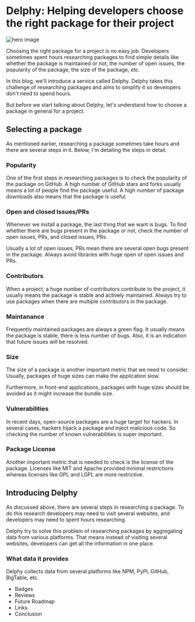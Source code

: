 # Delphy: Helping developers choose the right package for their project

![hero image](https://ik.imagekit.io/delphy/yes_gJudYscdn.jpg?ik-sdk-version=javascript-1.4.3&updatedAt=1650046214039)

Choosing the right package for a project is no easy job. Developers sometimes spent hours researching packages to find simple details like whether the package is maintained or not, the number of open issues, the popularity of the package, the size of the package, etc.

In this blog, we'll introduce a service called Delphy. Delphy takes this challenge of researching packages and aims to simplify it so developers don't need to spend hours.

But before we start talking about Delphy, let's understand how to choose a package in general for a project.

## Selecting a package
As mentioned earlier, researching a package sometimes take hours and there are several steps in it. Below, I'm detailing the steps in detail.

### Popularity
One of the first steps in researching packages is to check the popularity of the package on GitHub. A high number of GitHub stars and forks usually means a lot of people find the package useful. A high number of package downloads also means that the package is useful. 

### Open and closed Issues/PRs
Whenever we install a package, the last thing that we want is bugs. To find whether there are bugs present in the package or not, check the number of open issues, PRs, and closed issues, PRs.

Usually a lot of open issues, PRs mean there are several open bugs present in the package. Always avoid libraries with huge open of open issues and PRs.

### Contributors
When a project, a huge number of contributors contribute to the project, it usually means the package is stable and actively maintained. Always try to use packages when there are multiple contributors in the package.

### Maintanance
Frequently maintained packages are always a green flag. It usually means the package is stable, there is less number of bugs. Also, it is an indication that future issues will be resolved.

### Size
The size of a package is another important metric that we need to consider. Usually, packages of huge sizes can make the application slow. 

Furthermore, in front-end applications, packages with huge sizes should be avoided as it might increase the bundle size.

### Vulnerabilities
In recent days, open-source packages are a huge target for hackers. In several cases, hackers hijack a package and inject malicious code. So checking the number of known vulnerabilities is super important.

### Package License
Another important metric that is needed to check is the license of the package. Licenses like MIT and Apache provided minimal restrictions whereas licenses like GPL and LGPL are more restrictive.

## Introducing Delphy
As discussed above, there are several steps in researching a package. To do this research developers may need to visit several websites, and developers may need to spent hours researching.

Delphy try to solve this problem of researching packages by aggregating data from various platforms. That means instead of visiting several websites, developers can get all the information in one place.

### What data it provides
Delphy collects data from several platforms like NPM, PyPI, GitHub, BigTable, etc. 
  - Badges
  - Reviews
- Future Roadmap
- Links
- Conclusion